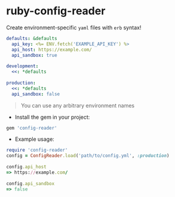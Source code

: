 # ruby-config-reader

Create environment-specific `yaml` files with `erb` syntax!

```yaml
defaults: &defaults
  api_key: <%= ENV.fetch('EXAMPLE_API_KEY') %>
  api_host: https://example.com/
  api_sandbox: true
 
development:
  <<: *defaults
 
production:
  <<: *defaults
  api_sandbox: false
```

> You can use any arbitrary environment names

- Install the gem in your project:

```ruby
gem 'config-reader'
```

- Example usage:

```ruby
require 'config-reader'
config = ConfigReader.load('path/to/config.yml', :production)
 
config.api_host
=> https://example.com/
 
config.api_sandbox
=> false
```
